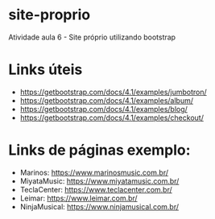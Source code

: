 # site-proprio
Atividade aula 6 - Site próprio utilizando bootstrap

# Links úteis
  - https://getbootstrap.com/docs/4.1/examples/jumbotron/
  - https://getbootstrap.com/docs/4.1/examples/album/
  - https://getbootstrap.com/docs/4.1/examples/blog/
  - https://getbootstrap.com/docs/4.1/examples/checkout/

# Links de páginas exemplo:
- Marinos: https://www.marinosmusic.com.br/
- MiyataMusic: https://www.miyatamusic.com.br/
- TeclaCenter: https://www.teclacenter.com.br/
- Leimar: https://www.leimar.com.br/
- NinjaMusical: https://www.ninjamusical.com.br/   